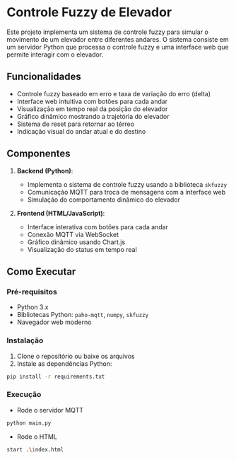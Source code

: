 # Controle Fuzzy de Elevador

Este projeto implementa um sistema de controle fuzzy para simular o movimento de um elevador entre diferentes andares. O sistema consiste em um servidor Python que processa o controle fuzzy e uma interface web que permite interagir com o elevador.

## Funcionalidades

- Controle fuzzy baseado em erro e taxa de variação do erro (delta)
- Interface web intuitiva com botões para cada andar
- Visualização em tempo real da posição do elevador
- Gráfico dinâmico mostrando a trajetória do elevador
- Sistema de reset para retornar ao térreo
- Indicação visual do andar atual e do destino

## Componentes

1. **Backend (Python)**:
   - Implementa o sistema de controle fuzzy usando a biblioteca `skfuzzy`
   - Comunicação MQTT para troca de mensagens com a interface web
   - Simulação do comportamento dinâmico do elevador

2. **Frontend (HTML/JavaScript)**:
   - Interface interativa com botões para cada andar
   - Conexão MQTT via WebSocket
   - Gráfico dinâmico usando Chart.js
   - Visualização do status em tempo real

## Como Executar

### Pré-requisitos

- Python 3.x
- Bibliotecas Python: `paho-mqtt`, `numpy`, `skfuzzy`
- Navegador web moderno

### Instalação

1. Clone o repositório ou baixe os arquivos
2. Instale as dependências Python:

```bash
pip install -r requirements.txt
```

### Execução

- Rode o servidor MQTT

```bash
python main.py
```

- Rode o HTML

```bash
start .\index.html
```
